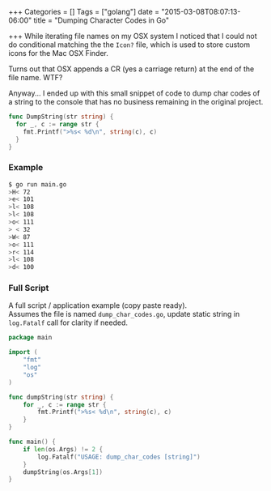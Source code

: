 +++
Categories = []
Tags = ["golang"]
date = "2015-03-08T08:07:13-06:00"
title = "Dumping Character Codes in Go"

+++
While iterating file names on my OSX system I noticed that I could not do conditional matching the the `Icon?` file, which is used to store custom icons for the Mac OSX Finder.

Turns out that OSX appends a CR (yes a carriage return) at the end of the file name.  WTF?

Anyway... I ended up with this small snippet of code to dump char codes of a string to the console that has no business remaining in the original project.
<!--more-->

~~~ go
func DumpString(str string) {
  for _, c := range str {
    fmt.Printf(">%s< %d\n", string(c), c)
  }
}
~~~

### Example

~~~ bash
$ go run main.go
>H< 72
>e< 101
>l< 108
>l< 108
>o< 111
> < 32
>W< 87
>o< 111
>r< 114
>l< 108
>d< 100
~~~


### Full Script
A full script / application example (copy paste ready).  
Assumes the file is named `dump_char_codes.go`, update static string in `log.Fatalf` call for clarity if needed.

~~~ go
package main

import (
	"fmt"
	"log"
	"os"
)

func dumpString(str string) {
	for _, c := range str {
		fmt.Printf(">%s< %d\n", string(c), c)
	}
}

func main() {
	if len(os.Args) != 2 {
		log.Fatalf("USAGE: dump_char_codes [string]")
	}
	dumpString(os.Args[1])
}
~~~
